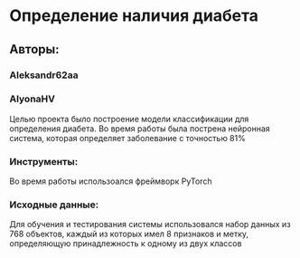 # Определение наличия диабета
## Авторы:
### Aleksandr62aa
### AlyonaHV
Целью проекта было построение модели классификации для определения диабета. Во время работы была пострена нейронная система, которая определяет заболевание с точностью 81%
### Инструменты:
Во время работы использоался фреймворк PyTorch
### Исходные данные:
Для обучения и тестирования системы использовался набор данных из 768 объектов, каждый из которых имел 8 признаков и метку, определяющую принадлежность к одному из двух классов

